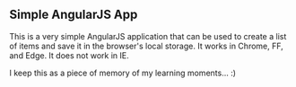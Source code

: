 ## Simple AngularJS App

This is a very simple AngularJS application that can be used to create a list of items and save it in the browser's local storage. It works in Chrome, FF, and Edge. It does not work in IE.

I keep this as a piece of memory of my learning moments... :)

